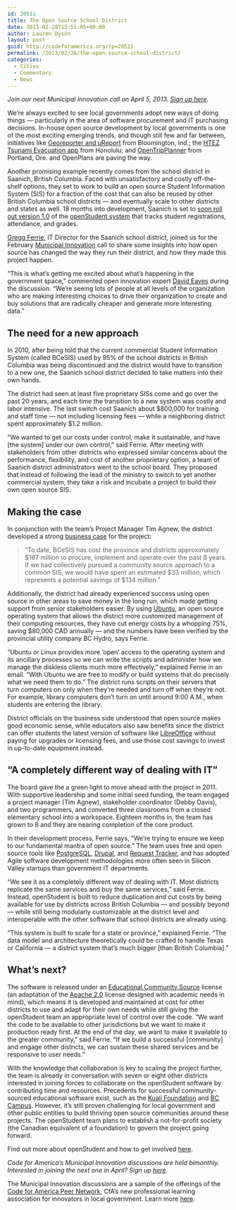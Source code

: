 ```yaml
---
id: 20511
title: The Open Source School District
date: 2013-02-28T13:51:05+00:00
author: Lauren Dyson
layout: post
guid: http://codeforamerica.org/?p=20511
permalink: /2013/02/28/the-open-source-school-district/
categories:
  - Cities
  - Commentary
  - News
---
```

_Join our next Municipal Innovation call on April 5, 2013. [Si](https://codeforamerica.wufoo.com/forms/x7p4s5/)[gn up here](https://codeforamerica.wufoo.com/forms/x7p4s5/)._

We’re always excited to see local governments adopt new ways of doing things — particularly in the area of software procurement and IT purchasing decisions. In-house open source development by local governments is one of the most exciting emerging trends, and though still few and far between, initiatives like [Georeporter and uReport](http://bloomington.in.gov/documents/viewDocument.php?document_id=6515) from Bloomington, Ind.; the [HTEZ Tsunami Evacuation app](https://github.com/Honolulu/HTEZ) from Honolulu; and [OpenTripPlanner](http://opentripplanner.com/) from Portland, Ore. and OpenPlans are paving the way.

Another promising example recently comes from the school district in Saanich, British Columbia. Faced with unsatisfactory and costly off-the-shelf options, they set to work to build an open source Student Information System (SIS) for a fraction of the cost that can also be reused by other British Columbia school districts — and eventually scale to other districts and states as well. 18 months into development, Saanich is set to [soon roll out version 1.0](http://www.timescolonist.com/news/local/saanich-school-district-builds-own-software-to-handle-student-data-defies-doubters-1.51944) of the [openStudent system](http://www.openstudent.ca/) that tracks student registrations, attendance, and grades.

[Gregg Ferrie](https://twitter.com/gferrie), IT Director for the Saanich school district, joined us for the February [Municipal Innovation](https://codeforamerica.wufoo.com/build/join-the-municipal-innovation-call) call to share some insights into how open source has changed the way they run their district, and how they made this project happen.

“This is what’s getting me excited about what’s happening in the government space,” commented open innovation expert [David Eaves](http://eaves.ca/) during the discussion. “We’re seeing lots of people at all levels of the organization who are making interesting choices to drive their organization to create and buy solutions that are radically cheaper and generate more interesting data.”

## The need for a new approach

In 2010, after being told that the current commercial Student Information System (called BCeSIS) used by 95% of the school districts in British Columbia was being discontinued and the district would have to transition to a new one, the Saanich school district decided to take matters into their own hands.

The district had seen at least five proprietary SISs come and go over the past 20 years, and each time the transition to a new system was costly and labor intensive. The last switch cost Saanich about $800,000 for training and staff time — not including licensing fees — while a neighboring district spent approximately $1.2 million.

“We wanted to get our costs under control, make it sustainable, and have [the system] under our own control,” said Ferrie. After meeting with stakeholders from other districts who expressed similar concerns about the performance, flexibility, and cost of another proprietary option, a team of Saanich district administrators went to the school board. They proposed that instead of following the lead of the ministry to switch to yet another commercial system, they take a risk and incubate a project to build their own open source SIS.

## Making the case

In conjunction with the team’s Project Manager Tim Agnew, the district developed a strong [business case](http://www.openstudent.ca/sites/openstudent.ca/files/openStudent%20Business%20Plan%20V-1.1.pdf) for the project:

> “To date, BCeSIS has cost the province and districts approximately $167 million to procure, implement and operate over the past 8 years. If we had collectively pursued a community source approach to a common SIS, we would have spent an estimated $33 million, which represents a potential savings of $134 million.”

Additionally, the district had already experienced success using open source in other areas to save money in the long run, which made getting support from senior stakeholders easier. By using [Ubuntu](http://www.ubuntu.com/), an open source operating system that allows the district more customized management of their computing resources, they have cut energy costs by a whopping 75%, saving $80,000 CAD annually — and the numbers have been verified by the provincial utility company BC Hydro, says Ferrie.

“Ubuntu or Linux provides more ‘open’ access to the operating system and its ancillary processes so we can write the scripts and administer how we manage the diskless clients much more effectively,” explained Ferrie in an email. “With Ubuntu we are free to modify or build systems that do precisely what we need them to do.” The district runs scripts on their servers that turn computers on only when they’re needed and turn off when they’re not. For example, library computers don’t turn on until around 9:00 A.M., when students are entering the library.

District officials on the business side understood that open source makes good economic sense, while educators also saw benefits since the district can offer students the latest version of software like [LibreOffice](http://www.libreoffice.org/#0) without paying for upgrades or licensing fees, and use those cost savings to invest in up-to-date equipment instead.

## &#8220;A completely different way of dealing with IT&#8221;

The board gave the a green light to move ahead with the project in 2011. With supportive leadership and some initial seed funding, the team engaged a project manager (Tim Agnew), stakeholder coordinator (Debby Davis), and two programmers, and converted three classrooms from a closed elementary school into a workspace. Eighteen months in, the team has grown to 8 and they are nearing completion of the core product.

In their development process, Ferrie says, “We’re trying to ensure we keep to our fundamental mantra of open source.” The team uses free and open source tools like [PostgreSQL](http://www.postgresql.org), [Drupal](http://drupal.org), and [Request Tracker](http://bestpractical.com/rt/), and has adopted Agile software development methodologies more often seen in Silicon Valley startups than government IT departments.

“We see it as a completely different way of dealing with IT. Most districts replicate the same services and buy the same services,” said Ferrie. Instead, openStudent is built to reduce duplication and cut costs by being available for use by districts across British Columbia — and possibly beyond — while still being modularly customizable at the district level and interoperable with the other software that school districts are already using.

“This system is built to scale for a state or province,” explained Ferrie. “The data model and architecture theoretically could be crafted to handle Texas or California — a district system that’s much bigger [than British Columbia].”

## What&#8217;s next?

The software is released under an [Educational Community Source](http://opensource.org/licenses/ecl1.php) license (an adaptation of the [Apache 2.0](http://www.apache.org/licenses/LICENSE-2.0.html) license designed with academic needs in mind), which means it is developed and maintained at cost for other districts to use and adapt for their own needs while still giving the openStudent team an appropriate level of control over the code. “We want the code to be available to other jurisdictions but we want to make it production ready first. At the end of the day, we want to make it available to the greater community,” said Ferrie. “If we build a successful [community] and engage other districts, we can sustain these shared services and be responsive to user needs.”

With the knowledge that collaboration is key to scaling the project further, the team is already in conversation with seven or eight other districts interested in joining forces to collaborate on the openStudent software by contributing time and resources. Precedents for successful community-sourced educational software exist, such as the [Kuali Foundation](http://kuali.org) and [BC Campus](http://www.bccampus.ca). However, it’s still proven challenging for local government and other public entities to build thriving open source communities around these projects. The openStudent team plans to establish a not-for-profit society (the Canadian equivalent of a foundation) to govern the project going forward.

Find out more about openStudent and how to get involved [here](http://www.openstudent.ca/forum/117).

[<img class="alignleft size-thumbnail wp-image-20675" title="lightbulb" src="http://codeforamerica.org/wp-content/uploads/2013/02/lightbulb-150x150.png" alt="" />](http://peernetwork.in)_Code for America’s Municipal Innovation discussions are held bimonthly. Interested in joining the next one in April? Sign up [here](https://codeforamerica.wufoo.com/forms/x7p4s5/)._

The Municipal Innovation discussions are a sample of the offerings of the [Code for America Peer Network](http://peernetwork.in), CfA&#8217;s new professional learning association for innovators in local government. Learn more [here](http://peernetwork.in).